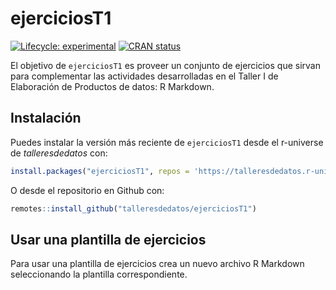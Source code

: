 
<!-- README.md is generated from README.Rmd. Please edit that file -->

# ejerciciosT1

<!-- badges: start -->

[![Lifecycle:
experimental](https://img.shields.io/badge/lifecycle-experimental-orange.svg)](https://lifecycle.r-lib.org/articles/stages.html#experimental)
[![CRAN
status](https://www.r-pkg.org/badges/version/ejerciciosT1)](https://CRAN.R-project.org/package=ejerciciosT1)
<!-- badges: end -->

El objetivo de `ejerciciosT1` es proveer un conjunto de ejercicios que
sirvan para complementar las actividades desarrolladas en el Taller I de
Elaboración de Productos de datos: R Markdown.

## Instalación

Puedes instalar la versión más reciente de `ejerciciosT1` desde el
r-universe de *talleresdedatos* con:

``` r
install.packages("ejerciciosT1", repos = 'https://talleresdedatos.r-universe.dev')
```

O desde el repositorio en Github con:

``` r
remotes::install_github("talleresdedatos/ejerciciosT1")
```

## Usar una plantilla de ejercicios

Para usar una plantilla de ejercicios crea un nuevo archivo R Markdown
seleccionando la plantilla correspondiente.
